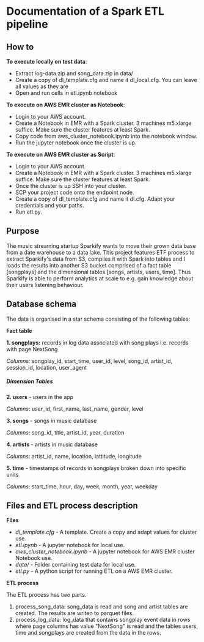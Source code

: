 # Documentation of a Spark ETL pipeline

## How to

**To execute locally on test data**:
* Extract log-data.zip and song_data.zip in data/
* Create a copy of dl_template.cfg and name it dl_local.cfg. You can leave all values as they are
* Open and run cells in etl.ipynb notebook

**To execute on AWS EMR cluster as Notebook**:
* Login to your AWS account.
* Create a Notebook in EMR with a Spark cluster. 3 machines m5.xlarge suffice. Make sure the cluster features at least Spark.
* Copy code from aws_cluster_notebook.ipynb into the notebook window.
* Run the jupyter notebook once the cluster is up.

**To execute on AWS EMR cluster as Script**:
* Login to your AWS account.
* Create a Notebook in EMR with a Spark cluster. 3 machines m5.xlarge suffice. Make sure the cluster features at least Spark.
* Once the cluster is up SSH into your cluster.
* SCP your project code onto the endpoint node.
* Create a copy of dl_template.cfg and name it dl.cfg. Adapt your credentials and your paths.
* Run etl.py. 

## Purpose

The music streaming startup Sparkify wants to move their grown data base from a date warehouse to a data lake. 
This project features ETF process to extract Sparkify's data from S3, compiles it with Spark into tables and l
loads the results into another S3 bucket comprised of a fact table [songplays] and the dimensional tables [songs, artists, users, time]. 
Thus Sparkify is able to perform analytics at scale to e.g. gain knowledge about their users listening behaviour.

## Database schema

The data is organised in a star schema consisting of the following tables:

**Fact table**

**1. songplays:** records in log data associated with song plays i.e. records with page NextSong

*Columns:* songplay_id, start_time, user_id, level, song_id, artist_id, session_id, location, user_agent

##### Dimension Tables

**2. users** - users in the app

*Columns*: user_id, first_name, last_name, gender, level

**3. songs** - songs in music database

*Columns*: song_id, title, artist_id, year, duration

**4. artists** - artists in music database

*Columns*: artist_id, name, location, lattitude, longitude

**5. time** - timestamps of records in songplays broken down into specific units

*Columns*: start_time, hour, day, week, month, year, weekday
 
## Files and ETL process description

**Files**
* *dl_template.cfg* - A template. Create a copy and adapt values for cluster use.
* *etl.ipynb* - A jupyter notebook for local use.
* *aws_cluster_notebook.ipynb* - A jupyter notebook for AWS EMR cluster Notebook use.
* *data/* - Folder containing test data for local use.
* *etl.py* - A python script for running ETL on a AWS EMR cluster.

**ETL process**

The ETL process has two parts.
1. process_song_data: song_data is read and song and artist tables are created. The results are writen to parquet files.
2. process_log_data: log_data that contains songplay event data in rows where page columns has value "NextSong" is read 
and the tables users, time and songplays are created from the data in the rows. 
